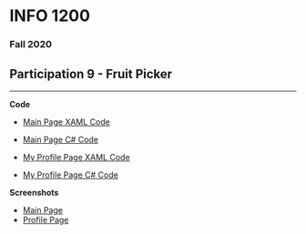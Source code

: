 # INFO 1200 
### Fall 2020

## Participation 9 - Fruit Picker

--- 
**Code**
 - [Main Page XAML Code](https://github.com/iingles/iiFitnessApp/blob/master/iiFruitPicker/MainPage.xaml)
 - [Main Page C# Code](https://github.com/iingles/iiFitnessApp/blob/master/IIFitnessApp/MainPage.xaml.cs)

 - [My Profile Page XAML Code](https://github.com/iingles/iiFitnessApp/blob/master/IIFitnessApp/MyProfilePage.xaml)
 - [My Profile Page C# Code](https://github.com/iingles/iiFitnessApp/blob/master/IIFitnessApp/MyProfilePage.xaml.cs)

**Screenshots**
 - [Main Page](https://github.com/iingles/iiFitnessApp/blob/master/MainPage.jpg)
 - [Profile Page](https://github.com/iingles/iiFitnessApp/blob/master/ProfilePage.jpg)